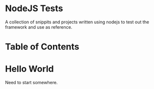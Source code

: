 NodeJS Tests
============
A collection of snippits and projects written using nodejs to test out the framework and use as reference.

Table of Contents
=================
# Hello World
Need to start somewhere.
# 


